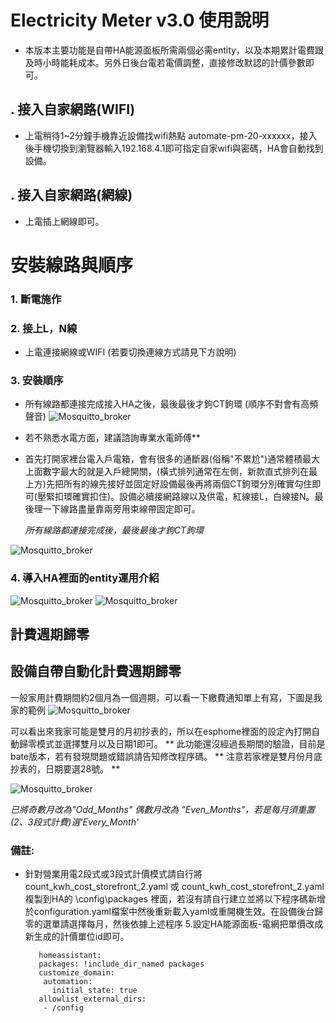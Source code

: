# Electricity Meter v3.0 使用說明

* 本版本主要功能是自帶HA能源面板所需兩個必需entity，以及本期累計電費跟及時小時能耗成本。另外日後台電若電價調整，直接修改默認的計價參數即可。
## . 接入自家網路(WIFI)
* 上電稍待1~2分鐘手機靠近設備找wifi熱點 automate-pm-20-xxxxxx，接入後手機切換到瀏覽器輸入192.168.4.1即可指定自家wifi與密碼，HA會自動找到設備。
## . 接入自家網路(網線)
* 上電插上網線即可。
# 安裝線路與順序
### 1. 斷電施作
### 2. 接上L，N線
* 上電連接網線或WIFI (若要切換連線方式請見下方說明)
### 3. 安裝順序
* 所有線路都連接完成接入HA之後，最後最後才鉤CT鉤環 (順序不對會有高頻聲音)
![Mosquitto_broker](/wt32_electricity/image/213920.png)
* 若不熟悉水電方面，建議諮詢專業水電師傅**

* 首先打開家裡台電入戶電箱，會有很多的通斷器(俗稱"不累尬")通常體積最大上面數字最大的就是入戶總開關，(橫式排列通常在左側，新款直式排列在最上方)先把所有的線先接好並固定好設備最後再將兩個CT鉤環分別確實勾住即可(壓緊扣環確實扣住)。設備必續接網路線以及供電，紅線接L，白線接N。最後理一下線路盡量靠兩旁用束線帶固定即可。

  *所有線路都連接完成後，最後最後才鉤CT鉤環*

![Mosquitto_broker](/wt32_electricity/image/103927.png)


### 4. 導入HA裡面的entity運用介紹
![Mosquitto_broker](/PM_02/image/p48.JPG)
![Mosquitto_broker](/PM_02/image/p47.JPG)
## 計費週期歸零

## 設備自帶自動化計費週期歸零 
一般家用計費期間約2個月為一個週期，可以看一下繳費通知單上有寫，下圖是我家的範例
![Mosquitto_broker](/wt32_electricity/image/68D1224C2C0A.jpg)


可以看出來我家可能是雙月的月初抄表的，所以在esphome裡面的設定內打開自動歸零模式並選擇雙月以及日期1即可。
** 此功能還沒經過長期間的驗證，目前是bate版本，若有發現問題或錯誤請告知修改程序碼。
** 注意若家裡是雙月份月底抄表的，日期要選28號。 **

![Mosquitto_broker](/wt32_electricity/image/114753.png)

*已將奇數月改為"Odd_Months" 偶數月改為 "Even_Months"，若是每月須重置(2、3段式計費)選'Every_Month'*
### 備註:
 * 針對營業用電2段式或3段式計價模式請自行將 count_kwh_cost_storefront_2.yaml 或 count_kwh_cost_storefront_2.yaml 複製到HA的 \config\packages 裡面，若沒有請自行建立並將以下程序碼新增於configuration.yaml檔案中然後重新載入yaml或重開機生效。在設備後台歸零的選單請選擇每月，然後依據上述程序 5.設定HA能源面板-電網把單價改成新生成的計價單位id即可。



          homeassistant:
          packages: !include_dir_named packages
          customize_domain:
           automation:
             initial_state: true
          allowlist_external_dirs:
           - /config
